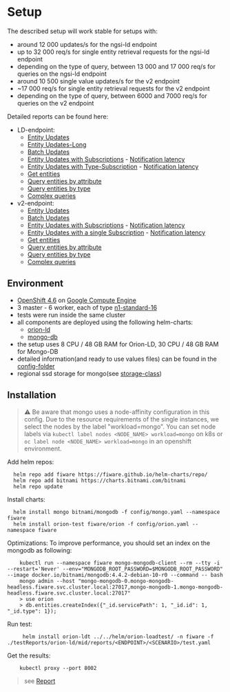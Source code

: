 # Setup

The described setup will work stable for setups with:
- around 12 000 updates/s for the ngsi-ld endpoint 
- up to 32 000 req/s for single entity retrieval requests for the ngsi-ld endpoint
- depending on the type of query, between 13 000 and 17 000 req/s for queries on the ngsi-ld endpoint
- around 10 500 single value updates/s for the v2 endpoint
- ~17 000 req/s for single entity retrieval requests for the v2 endpoint
- depending on the type of query, between 6000 and 7000 req/s for queries on the v2 endpoint



Detailed reports can be found here:
* LD-endpoint:
    * [Entity Updates](https://fiware.github.io/loadtest/testReports/orion-ld/mid/reports/ld/EntityUpdateSimulation/gatling-report.html) 
    * [Entity Updates-Long](https://fiware.github.io/loadtest/testReports/orion-ld/mid/reports/ld/EntityUpdateSimulationLong/gatling-report.html) 
    * [Batch Updates](https://fiware.github.io/loadtest/testReports/orion-ld/mid/reports/ld/BatchUpdateSimulation/gatling-report.html)
    * [Entity Updates with Subscriptions](https://fiware.github.io/loadtest/testReports/orion-ld/mid/reports/ld/EntityUpdateWithSubscriptionSimulation/gatling-report.html) - [Notification latency](reports/ld/EntityUpdateWithSubscriptionSimulation/grafana-report.png)
    * [Entity Updates with Type-Subscription](https://fiware.github.io/loadtest/testReports/orion-ld/mid/reports/ld/EntityUpdateWithTypeSubscriptionSimulation/gatling-report.html) - [Notification latency](reports/ld/EntityUpdateWithTypeSubscriptionSimulation/grafana-report.png)
    * [Get entities](https://fiware.github.io/loadtest/testReports/orion-ld/mid/reports/ld/GetSingleEntitiesSimulation/gatling-report.html) 
    * [Query entities by attribute](https://fiware.github.io/loadtest/testReports/orion-ld/mid/reports/ld/QueryEntitiesByAttributeSimulation/gatling-report.html) 
    * [Query entities by type](https://fiware.github.io/loadtest/testReports/orion-ld/mid/reports/ld/QueryEntitiesByTypeSimulation/gatling-report.html) 
    * [Complex queries](https://fiware.github.io/loadtest/testReports/orion-ld/mid/reports/ld/ComplexQueryEntitiesByAttributeSimulation/gatling-report.html) 
* v2-endpoint:
    * [Entity Updates](https://fiware.github.io/loadtest/testReports/orion-ld/mid/reports/v2/EntityUpdateSimulation/gatling-report.html) 
    * [Batch Updates](https://fiware.github.io/loadtest/testReports/orion-ld/mid/reports/v2/BatchUpdateSimulation/gatling-report.html)
    * [Entity Updates with Subscriptions](https://fiware.github.io/loadtest/testReports/orion-ld/mid/reports/v2/EntityUpdateWithSubscriptionSimulation/gatling-report.html) - [Notification latency](reports/v2/EntityUpdateWithSubscriptionSimulation/grafana-report.png)
    * [Entity Updates with a single Subscription](https://fiware.github.io/loadtest/testReports/orion-ld/mid/reports/v2/EntityUpdateWithSingleSubscriptionSimulation/gatling-report.html) - [Notification latency](reports/v2/EntityUpdateWithSingleSubscriptionSimulation/grafana-report.png)
    * [Get entities](https://fiware.github.io/loadtest/testReports/orion-ld/mid/reports/v2/GetSingleEntitiesSimulation/gatling-report.html) 
    * [Query entities by attribute](https://fiware.github.io/loadtest/testReports/orion-ld/mid/reports/v2/QueryEntitiesByAttributeSimulation/gatling-report.html) 
    * [Query entities by type](https://fiware.github.io/loadtest/testReports/orion-ld/mid/reports/v2/QueryEntitiesByTypeSimulation/gatling-report.html) 
    * [Complex queries](https://fiware.github.io/loadtest/testReports/orion-ld/mid/reports/v2/ComplexQueryEntitiesByAttributeSimulation/gatling-report.html)
  

## Environment

- [OpenShift 4.6](https://docs.openshift.com/container-platform/4.6/welcome/index.html) on [Google Compute Engine](https://cloud.google.com/compute)
- 3 master - 6 worker, each of type [n1-standard-16](https://cloud.google.com/compute/docs/machine-types)
- tests were run inside the same cluster
- all components are deployed using the following helm-charts:
    - [orion-ld](https://github.com/FIWARE/helm-charts/tree/main/charts/orion)
    - [mongo-db](https://github.com/bitnami/charts/tree/master/bitnami/mongodb)
- the setup uses 8 CPU / 48 GB RAM for Orion-LD, 30 CPU / 48 GB RAM for Mongo-DB
- detailed information(and ready to use values files) can be found in the [config-folder](config)
- regional ssd storage for mongo(see [storage-class](config/storage-class.yaml))

## Installation

> :warning: Be aware that mongo uses a node-affinity configuration in this config. Due to the resource requirements of the single instances, we 
> select the nodes by the label "workload=mongo". You can set node labels via `kubectl label nodes <NODE_NAME> workload=mongo` on k8s or 
>`oc label node <NODE_NAME> workload=mongo` in an openshift environment.

Add helm repos:
```
  helm repo add fiware https://fiware.github.io/helm-charts/repo/
  helm repo add bitnami https://charts.bitnami.com/bitnami
  helm repo update
```

Install charts:
```
  helm install mongo bitnami/mongodb -f config/mongo.yaml --namespace fiware
  helm install orion-test fiware/orion -f config/orion.yaml --namespace fiware
```

Optimizations:
To improve performance, you should set an index on the mongodb as following:
```
    kubectl run --namespace fiware mongo-mongodb-client --rm --tty -i --restart='Never' --env="MONGODB_ROOT_PASSWORD=$MONGODB_ROOT_PASSWORD" --image docker.io/bitnami/mongodb:4.4.2-debian-10-r0 --command -- bash
    mongo admin --host "mongo-mongodb-0.mongo-mongodb-headless.fiware.svc.cluster.local:27017,mongo-mongodb-1.mongo-mongodb-headless.fiware.svc.cluster.local:27017"
    > use orion
    > db.entities.createIndex({"_id.servicePath": 1, "_id.id": 1, "_id.type": 1});
```

Run test:
```
     helm install orion-ldt ../../helm/orion-loadtest/ -n fiware -f ./testReports/orion-ld/mid/reports/<ENDPOINT>/<SCENARIO>/test.yaml
```

Get the results:
```
    kubectl proxy --port 8002
```
> see [Report](http://localhost:8002/api/v1/namespaces/fiware/services/orion-ldt-orion-loadtest:8080/proxy/)
